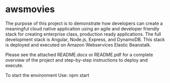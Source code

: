 # awsmovies
The purpose of this project is to demonstrate how developers can create a meaningful
cloud native applicaiton using an agile and developer friendly stack for creating 
enterprise class, production ready applications.  The full development stack is 
Angular, Node.js, Express, and DynamoDB.  This stack is deployed and executed on Amazon
Webservices Elastic Beanstalk.

Please see the attached README.docx or README.pdf for a complete overview of the 
project and step-by-step instructions to deploy and execute.

To start the environment
Use: npm start
